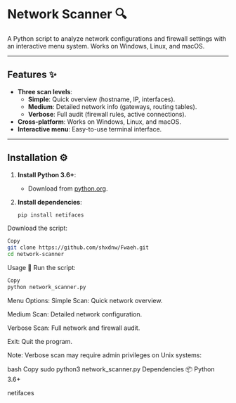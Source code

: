 # Network Scanner 🔍

A Python script to analyze network configurations and firewall settings with an interactive menu system. Works on Windows, Linux, and macOS.

---

## Features ✨
- **Three scan levels**:
  - **Simple**: Quick overview (hostname, IP, interfaces).
  - **Medium**: Detailed network info (gateways, routing tables).
  - **Verbose**: Full audit (firewall rules, active connections).
- **Cross-platform**: Works on Windows, Linux, and macOS.
- **Interactive menu**: Easy-to-use terminal interface.

---

## Installation ⚙️

1. **Install Python 3.6+**:
   - Download from [python.org](https://www.python.org/downloads/).

2. **Install dependencies**:
   ```bash
   pip install netifaces
Download the script:

```bash
Copy
git clone https://github.com/shxdnw/Fwaeh.git
cd network-scanner
```
Usage 🚀
Run the script:

```bash
Copy
python network_scanner.py
```
Menu Options:
Simple Scan: Quick network overview.

Medium Scan: Detailed network configuration.

Verbose Scan: Full network and firewall audit.

Exit: Quit the program.

Note: Verbose scan may require admin privileges on Unix systems:

bash
Copy
sudo python3 network_scanner.py
Dependencies 📦
Python 3.6+

netifaces

